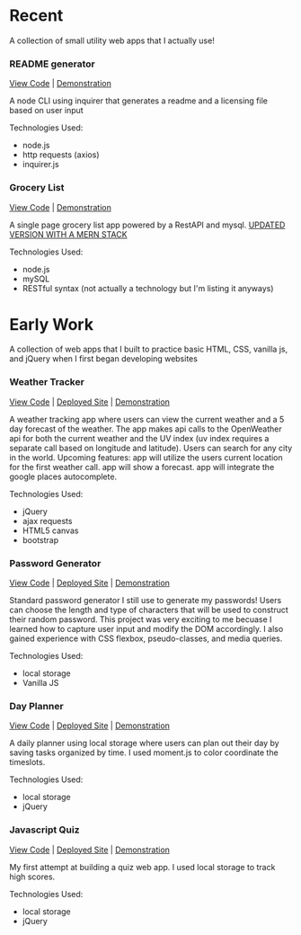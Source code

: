 # Recent
A collection of small utility web apps that I actually use! 
### README generator
[View Code](https://github.com/elliotfouts/readme-generator) | [Demonstration](https://drive.google.com/file/d/1yixKXiJFz-ByH5V47caAdThgyLflca2i/view?usp=sharing)

A node CLI using inquirer that generates a readme and a licensing file based on user input

Technologies Used:
* node.js 
* http requests (axios)
* inquirer.js
### Grocery List
[View Code](https://github.com/elliotfouts/shared-grocery-list) | [Demonstration](https://drive.google.com/file/d/14dPZ3uhsn5yGwaIjqlhwGXbsL_qhV0e1/view?usp=sharing)

A single page grocery list app powered by a RestAPI and mysql. [UPDATED VERSION WITH A MERN STACK](https://github.com/elliotfouts/react-grocery-list)

Technologies Used:
* node.js 
* mySQL
* RESTful syntax (not actually a technology but I'm listing it anyways)

# Early Work
A collection of web apps that I built to practice basic HTML, CSS, vanilla js, and jQuery when I first began developing websites
### Weather Tracker
[View Code](https://github.com/elliotfouts/Weather-forecast) | [Deployed Site](https://elliotfouts.github.io/Weather-forecast/) | [Demonstration](https://drive.google.com/file/d/1nZUrk5FcWtQhu7UD5YE5ZiDgiNXxo4YT/view?usp=sharing)

A weather tracking app where users can view the current weather and a 5 day forecast of the weather. The app makes api calls to the OpenWeather api for both the current weather and the UV index (uv index requires a separate call based on longitude and latitude). Users can search for any city in the world. 
Upcoming features: app will utilize the users current location for the first weather call. app will show a forecast. app will integrate the google places autocomplete. 

Technologies Used:
* jQuery
* ajax requests
* HTML5 canvas
* bootstrap
### Password Generator 
[View Code](https://github.com/elliotfouts/password-generator) | [Deployed Site](https://elliotfouts.github.io/password-generator/) | [Demonstration](https://drive.google.com/file/d/1wPLURsVtaazLLET-HgM2-PU73epMiln7/view?usp=sharing)

Standard password generator I still use to generate my passwords! Users can choose the length and type of characters that will be used to construct their random password. This project was very exciting to me becuase I learned how to capture user input and modify the DOM accordingly. I also gained experience with CSS flexbox, pseudo-classes, and media queries.

Technologies Used:
* local storage
* Vanilla JS
### Day Planner
[View Code](https://github.com/elliotfouts/day-planner) | [Deployed Site](https://elliotfouts.github.io/day-planner/) | [Demonstration](https://drive.google.com/file/d/1neO5eOB-iCqAX4qDyr7WnpncV-nAWJpP/view?usp=sharing)

A daily planner using local storage where users can plan out their day by saving tasks organized by time. I used moment.js to color coordinate the timeslots.

Technologies Used:
* local storage
* jQuery
### Javascript Quiz
[View Code](https://github.com/elliotfouts/coding-quiz) | [Deployed Site](https://elliotfouts.github.io/coding-quiz/) | [Demonstration](https://drive.google.com/file/d/1hIud1yJ6f0Al-RzimyO2VX6eLTyH-QdX/view?usp=sharing)

My first attempt at building a quiz web app. I used local storage to track high scores.

Technologies Used:
* local storage
* jQuery

